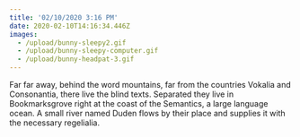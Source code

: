 ```yaml
---
title: '02/10/2020 3:16 PM'
date: 2020-02-10T14:16:34.446Z
images:
  - /upload/bunny-sleepy2.gif
  - /upload/bunny-sleepy-computer.gif
  - /upload/bunny-headpat-3.gif
---
```

Far far away, behind the word mountains, far from the countries Vokalia and Consonantia, there live the blind texts. Separated they live in Bookmarksgrove right at the coast of the Semantics, a large language ocean. A small river named Duden flows by their place and supplies it with the necessary regelialia.
